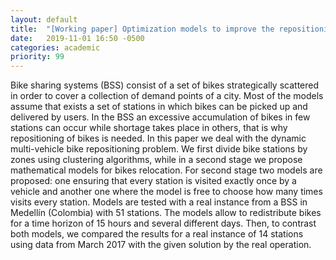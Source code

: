 ```yaml
---
layout: default
title:  "[Working paper] Optimization models to improve the repositioning logistic operation in a Bike Sharing System, Encicla, Medellín, Colombia"
date:   2019-11-01 16:50 -0500
categories: academic
priority: 99
---
```


Bike sharing systems (BSS) consist of a set of bikes strategically scattered in order to cover a collection of demand points of a city. Most of the models assume that exists a set of stations in which bikes can be picked up and delivered by users. In the BSS an excessive accumulation of bikes in few stations can occur while shortage takes place in others, that is why repositioning of bikes is needed. In this paper we deal with the dynamic multi-vehicle bike repositioning problem. We first divide bike stations by zones using clustering algorithms, while in a second stage we propose mathematical models for bikes relocation. For second stage two models are proposed: one ensuring that every station is visited exactly once by a vehicle and another one where the model is free to choose how many times visits every station. Models are tested with a real instance from a BSS in Medellín (Colombia) with 51 stations. The models allow to redistribute bikes for a time horizon of 15 hours and several different days. Then, to contrast both models, we compared the results for a real instance of 14 stations using data from March 2017 with the given solution by the real operation.
